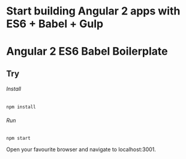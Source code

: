 # Start building Angular 2 apps with ES6 + Babel + Gulp
# Angular 2 ES6 Babel Boilerplate

## Try

###### Install
```
npm install
```

###### Run
```
npm start
```
Open your favourite browser and navigate to localhost:3001.
